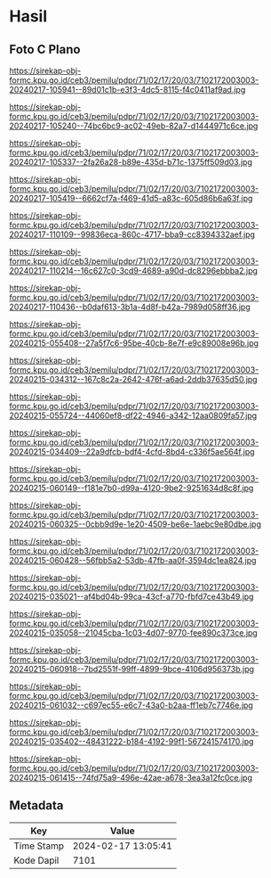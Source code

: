 # Hasil

## Foto C Plano

https://sirekap-obj-formc.kpu.go.id/ceb3/pemilu/pdpr/71/02/17/20/03/7102172003003-20240217-105941--89d01c1b-e3f3-4dc5-8115-f4c0411af9ad.jpg

https://sirekap-obj-formc.kpu.go.id/ceb3/pemilu/pdpr/71/02/17/20/03/7102172003003-20240217-105240--74bc6bc9-ac02-49eb-82a7-d1444971c6ce.jpg

https://sirekap-obj-formc.kpu.go.id/ceb3/pemilu/pdpr/71/02/17/20/03/7102172003003-20240217-105337--2fa26a28-b89e-435d-b71c-1375ff509d03.jpg

https://sirekap-obj-formc.kpu.go.id/ceb3/pemilu/pdpr/71/02/17/20/03/7102172003003-20240217-105419--6662cf7a-f469-41d5-a83c-605d86b6a63f.jpg

https://sirekap-obj-formc.kpu.go.id/ceb3/pemilu/pdpr/71/02/17/20/03/7102172003003-20240217-110109--99836eca-860c-4717-bba9-cc8394332aef.jpg

https://sirekap-obj-formc.kpu.go.id/ceb3/pemilu/pdpr/71/02/17/20/03/7102172003003-20240217-110214--16c627c0-3cd9-4689-a90d-dc8296ebbba2.jpg

https://sirekap-obj-formc.kpu.go.id/ceb3/pemilu/pdpr/71/02/17/20/03/7102172003003-20240217-110436--b0daf613-3b1a-4d8f-b42a-7989d058ff36.jpg

https://sirekap-obj-formc.kpu.go.id/ceb3/pemilu/pdpr/71/02/17/20/03/7102172003003-20240215-055408--27a5f7c6-95be-40cb-8e7f-e9c89008e96b.jpg

https://sirekap-obj-formc.kpu.go.id/ceb3/pemilu/pdpr/71/02/17/20/03/7102172003003-20240215-034312--167c8c2a-2642-476f-a6ad-2ddb37635d50.jpg

https://sirekap-obj-formc.kpu.go.id/ceb3/pemilu/pdpr/71/02/17/20/03/7102172003003-20240215-055724--44060ef8-df22-4946-a342-12aa0809fa57.jpg

https://sirekap-obj-formc.kpu.go.id/ceb3/pemilu/pdpr/71/02/17/20/03/7102172003003-20240215-034409--22a9dfcb-bdf4-4cfd-8bd4-c336f5ae564f.jpg

https://sirekap-obj-formc.kpu.go.id/ceb3/pemilu/pdpr/71/02/17/20/03/7102172003003-20240215-060149--f181e7b0-d99a-4120-9be2-9251634d8c8f.jpg

https://sirekap-obj-formc.kpu.go.id/ceb3/pemilu/pdpr/71/02/17/20/03/7102172003003-20240215-060325--0cbb9d9e-1e20-4509-be6e-1aebc9e80dbe.jpg

https://sirekap-obj-formc.kpu.go.id/ceb3/pemilu/pdpr/71/02/17/20/03/7102172003003-20240215-060428--56fbb5a2-53db-47fb-aa0f-3594dc1ea824.jpg

https://sirekap-obj-formc.kpu.go.id/ceb3/pemilu/pdpr/71/02/17/20/03/7102172003003-20240215-035021--af4bd04b-99ca-43cf-a770-fbfd7ce43b49.jpg

https://sirekap-obj-formc.kpu.go.id/ceb3/pemilu/pdpr/71/02/17/20/03/7102172003003-20240215-035058--21045cba-1c03-4d07-9770-fee890c373ce.jpg

https://sirekap-obj-formc.kpu.go.id/ceb3/pemilu/pdpr/71/02/17/20/03/7102172003003-20240215-060918--7bd2551f-99ff-4899-9bce-4106d956373b.jpg

https://sirekap-obj-formc.kpu.go.id/ceb3/pemilu/pdpr/71/02/17/20/03/7102172003003-20240215-061032--c697ec55-e6c7-43a0-b2aa-ff1eb7c7746e.jpg

https://sirekap-obj-formc.kpu.go.id/ceb3/pemilu/pdpr/71/02/17/20/03/7102172003003-20240215-035402--48431222-b184-4192-99f1-567241574170.jpg

https://sirekap-obj-formc.kpu.go.id/ceb3/pemilu/pdpr/71/02/17/20/03/7102172003003-20240215-061415--74fd75a9-496e-42ae-a678-3ea3a12fc0ce.jpg


## Metadata

| Key        | Value               |
| ---------- | ------------------- |
| Time Stamp | 2024-02-17 13:05:41 |
| Kode Dapil | 7101                |



